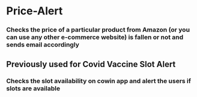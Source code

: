 # Price-Alert
### Checks the price of a particular product from Amazon (or you can use any other e-commerce website) is fallen or not and sends email accordingly 



## Previously used for Covid Vaccine Slot Alert
### Checks the slot availability on cowin app and alert the users if slots are available
